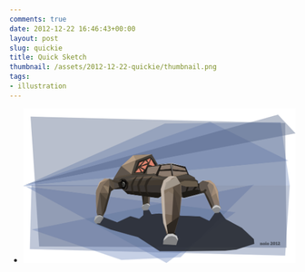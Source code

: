 ```yaml
---
comments: true
date: 2012-12-22 16:46:43+00:00
layout: post
slug: quickie
title: Quick Sketch
thumbnail: /assets/2012-12-22-quickie/thumbnail.png
tags:
- illustration
---
```


* ![](/assets/2012-12-22-quickie/tankie.png)
